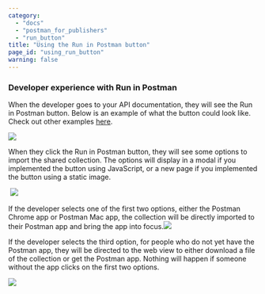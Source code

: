 ```yaml
---
category: 
  - "docs"
  - "postman_for_publishers"
  - "run_button"
title: "Using the Run in Postman button"
page_id: "using_run_button"
warning: false
---
```


### Developer experience with Run in Postman

When the developer goes to your API documentation, they will see the Run in Postman button. Below is an example of what the button could look like. Check out other examples [here](https://www.getpostman.com/integrations/run-button).

![](https://s3.amazonaws.com/postman-static-getpostman-com/postman-docs/59131401.png)  

When they click the Run in Postman button, they will see some options to import the shared collection. The options will display in a modal if you implemented the button using JavaScript, or a new page if you implemented the button using a static image.

 ![](https://www.getpostman.com/img/v1/docs/run_btn_ux/run_btn_ux_2.pn)

If the developer selects one of the first two options, either the Postman Chrome app or Postman Mac app, the collection will be directly imported to their Postman app and bring the app into focus.![](https://www.getpostman.com/img/v1/docs/run_btn_ux/run_btn_ux_3.pn)

If the developer selects the third option, for people who do not yet have the Postman app, they will be directed to the web view to either download a file of the collection or get the Postman app. Nothing will happen if someone without the app clicks on the first two options. 

![](https://www.getpostman.com/img/v1/docs/run_btn_ux/run_btn_ux_4.pn)
